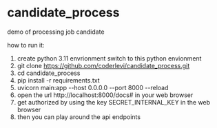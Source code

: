 # candidate_process
demo of processing job candidate

how to run it:
1. create python 3.11 envrionment switch to this python envionment
2. git clone https://github.com/coderlevi/candidate_process.git
3. cd candidate_process
4. pip install -r requirements.txt
5. uvicorn main:app --host 0.0.0.0 --port 8000 --reload
6. open the url http://localhost:8000/docs# in your web browser
7. get authorized by using the key SECRET_INTERNAL_KEY in the web browser
8. then you can play around the api endpoints

